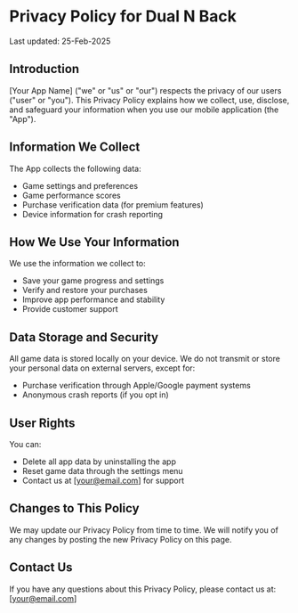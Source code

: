 # Privacy Policy for Dual N Back

Last updated: 25-Feb-2025

## Introduction
[Your App Name] ("we" or "us" or "our") respects the privacy of our users ("user" or "you"). This Privacy Policy explains how we collect, use, disclose, and safeguard your information when you use our mobile application (the "App").

## Information We Collect
The App collects the following data:
- Game settings and preferences
- Game performance scores
- Purchase verification data (for premium features)
- Device information for crash reporting

## How We Use Your Information
We use the information we collect to:
- Save your game progress and settings
- Verify and restore your purchases
- Improve app performance and stability
- Provide customer support

## Data Storage and Security
All game data is stored locally on your device. We do not transmit or store your personal data on external servers, except for:
- Purchase verification through Apple/Google payment systems
- Anonymous crash reports (if you opt in)

## User Rights
You can:
- Delete all app data by uninstalling the app
- Reset game data through the settings menu
- Contact us at [your@email.com] for support

## Changes to This Policy
We may update our Privacy Policy from time to time. We will notify you of any changes by posting the new Privacy Policy on this page.

## Contact Us
If you have any questions about this Privacy Policy, please contact us at:
[your@email.com]